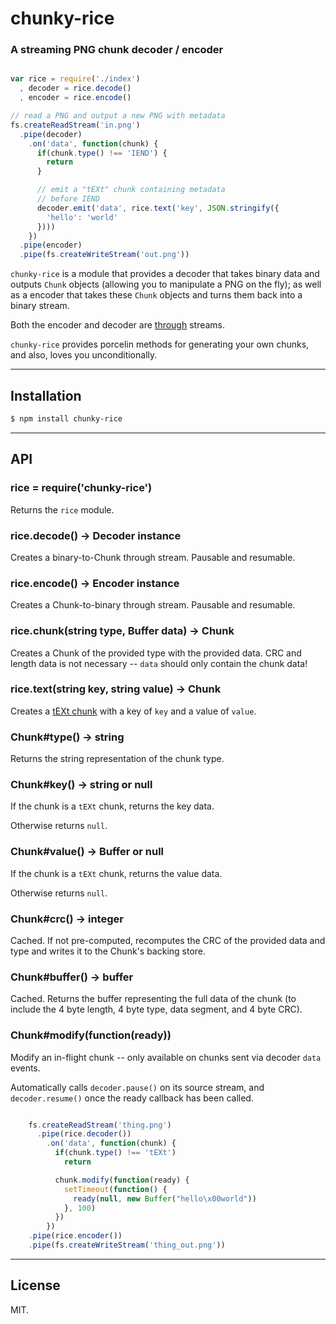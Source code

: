 # chunky-rice
### A streaming PNG chunk decoder / encoder

```javascript

var rice = require('./index')
  , decoder = rice.decode()
  , encoder = rice.encode()

// read a PNG and output a new PNG with metadata
fs.createReadStream('in.png')
  .pipe(decoder)
    .on('data', function(chunk) {
      if(chunk.type() !== 'IEND') {
        return
      }

      // emit a "tEXt" chunk containing metadata
      // before IEND
      decoder.emit('data', rice.text('key', JSON.stringify({
        'hello': 'world'
      })))
    })
  .pipe(encoder)
  .pipe(fs.createWriteStream('out.png'))

```

`chunky-rice` is a module that provides a decoder that takes
binary data and outputs `Chunk` objects (allowing you to manipulate
a PNG on the fly); as well as a encoder that takes these `Chunk` objects
and turns them back into a binary stream.

Both the encoder and decoder are [through](https://github.com/dominictarr/stream-spec#through-sync-writable-and-readable-aka-filter) streams.

`chunky-rice` provides porcelin methods for generating your own chunks,
and also, loves you unconditionally.

---

## Installation

```bash
$ npm install chunky-rice
```

---

## API

### rice = require('chunky-rice')

Returns the `rice` module.

### rice.decode() -> Decoder instance

Creates a binary-to-Chunk through stream. Pausable and resumable.

### rice.encode() -> Encoder instance

Creates a Chunk-to-binary through stream. Pausable and resumable.

### rice.chunk(string type, Buffer data) -> Chunk

Creates a Chunk of the provided type with the provided data. CRC and length data is
not necessary -- `data` should only contain the chunk data!

### rice.text(string key, string value) -> Chunk

Creates a [tEXt chunk](http://www.w3.org/TR/PNG-Chunks.html#C.tEXt) with a key of `key`
and a value of `value`.

### Chunk#type() -> string

Returns the string representation of the chunk type.

### Chunk#key() -> string or null

If the chunk is a `tEXt` chunk, returns the key data.

Otherwise returns `null`.

### Chunk#value() -> Buffer or null

If the chunk is a `tEXt` chunk, returns the value data.

Otherwise returns `null`.

### Chunk#crc() -> integer

Cached. If not pre-computed, recomputes the CRC of the provided data and type and writes
it to the Chunk's backing store.

### Chunk#buffer() -> buffer

Cached. Returns the buffer representing the full data of the chunk (to include the 4 byte
length, 4 byte type, data segment, and 4 byte CRC).

### Chunk#modify(function(ready))

Modify an in-flight chunk -- only available on chunks sent via decoder `data` events.

Automatically calls `decoder.pause()` on its source stream, and `decoder.resume()` once
the ready callback has been called.

```javascript

    fs.createReadStream('thing.png')
      .pipe(rice.decoder())
        .on('data', function(chunk) {
          if(chunk.type() !== 'tEXt')
            return

          chunk.modify(function(ready) {
            setTimeout(function() {
              ready(null, new Buffer("hello\x00world"))
            }, 100)
          })
        })
    .pipe(rice.encoder())
    .pipe(fs.createWriteStream('thing_out.png'))

```


---------

## License

MIT.

 
